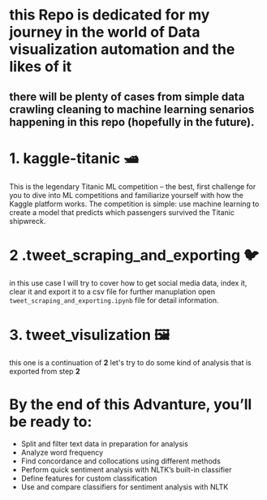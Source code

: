 # this Repo is dedicated for my journey in the world of Data visualization automation and the likes of it

## there will be plenty of cases from simple data crawling cleaning to machine learning senarios happening in this repo (hopefully in the future).

# 1. kaggle-titanic 🛥️

This is the legendary Titanic ML competition – the best, first challenge for you to dive into ML competitions and familiarize yourself with how the Kaggle platform works.
The competition is simple: use machine learning to create a model that predicts which passengers survived the Titanic shipwreck.

# 2 .tweet_scraping_and_exporting 🐦

in this use case I will try to cover how to get social media data, index it, clear it and export it to a csv file for further manuplation open `tweet_scraping_and_exporting.ipynb` file for detail information.

# 3. tweet_visulization 🖼️

this one is a continuation of **2** let's try to do some kind of analysis that is exported from step **2**

# By the end of this Advanture, you’ll be ready to:

* Split and filter text data in preparation for analysis
* Analyze word frequency
* Find concordance and collocations using different methods
* Perform quick sentiment analysis with NLTK’s built-in classifier
* Define features for custom classification
* Use and compare classifiers for sentiment analysis with NLTK
